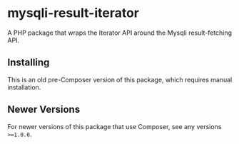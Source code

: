 # mysqli-result-iterator

A PHP package that wraps the Iterator API around the Mysqli result-fetching API.

## Installing

This is an old pre-Composer version of this package, which requires manual installation.

## Newer Versions

For newer versions of this package that use Composer, see any versions `>=1.0.0`.
